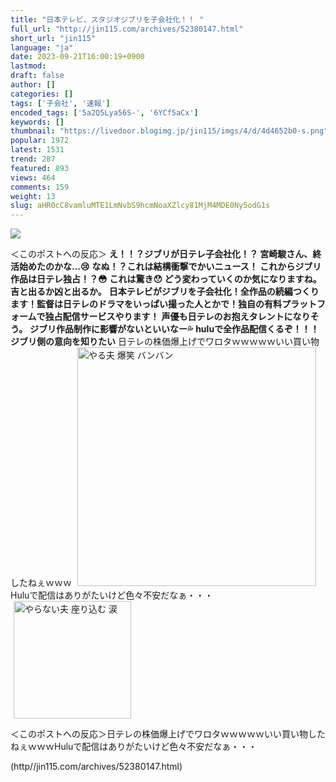 ```yaml
---
title: "日本テレビ、スタジオジブリを子会社化！！ "
full_url: "http://jin115.com/archives/52380147.html"
short_url: "jin115"
language: "ja"
date: 2023-09-21T16:00:19+0900
lastmod: 
draft: false
author: []
categories: []
tags: ['子会社', '速報']
encoded_tags: ['5a2Q5Lya56S-', '6YCf5aCx']
keywords: []
thumbnail: "https://livedoor.blogimg.jp/jin115/imgs/4/d/4d4652b0-s.png"
popular: 1972
latest: 1531
trend: 287
featured: 893
views: 464
comments: 159
weight: 13
slug: aHR0cC8vamluMTE1LmNvbS9hcmNoaXZlcy81MjM4MDE0Ny5odG1s
---
```


![](https://livedoor.blogimg.jp/jin115/imgs/4/d/4d4652b0-s.png)

<div><a name='more'></a> ＜このポストへの反応＞ <b>え！！？ジブリが日テレ子会社化！？ 宮崎駿さん、終活始めたのかな…😢</b> <b>なぬ！？これは結構衝撃でかいニュース！ これからジブリ作品は日テレ独占！？😳</b> <b>これは驚き😯 どう変わっていくのか気になりますね。</b> <b> 吉と出るか凶と出るか。</b> <b>日本テレビがジブリを子会社化！全作品の続編つくります！監督は日テレのドラマをいっぱい撮った人とかで！独自の有料プラットフォームで独占配信サービスやります！</b> <b>声優も日テレのお抱えタレントになりそう。</b> <b>ジブリ作品制作に影響がないといいなー💦</b> <b>huluで全作品配信くるぞ！！！</b> <b>ジブリ側の意向を知りたい</b> 日テレの株価爆上げでワロタｗｗｗｗｗいい買い物したねぇｗｗｗ <img src='https//livedoor.blogimg.jp/jin115/imgs/a/6/a65d0d53.gif' alt='やる夫 爆笑 バンバン' width='382' border='0' hspace='5' class='pict'> Huluで配信はありがたいけど色々不安だなぁ・・・ <img src='https//livedoor.blogimg.jp/jin115/imgs/d/7/d7190f9e.gif' alt='やらない夫 座り込む 涙' width='188' border='0' hspace='5' class='pict'> <p>＜このポストへの反応＞日テレの株価爆上げでワロタｗｗｗｗｗいい買い物したねぇｗｗｗHuluで配信はありがたいけど色々不安だなぁ・・・</p></div>

(http//jin115.com/archives/52380147.html)
